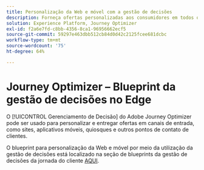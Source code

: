 ```yaml
---
title: Personalização da Web e móvel com a gestão de decisões
description: Forneça ofertas personalizadas aos consumidores em todos os canais, incluindo quiosques e experiências assistidas por agentes.
solution: Experience Platform, Journey Optimizer
exl-id: f2a6e7fd-c8bb-4356-8ca1-96956662ecf5
source-git-commit: 59297e463dbb512cb84d0d42c2125fcee681dcbc
workflow-type: tm+mt
source-wordcount: '75'
ht-degree: 64%

---
```


# Journey Optimizer – Blueprint da gestão de decisões no Edge

O [!UICONTROL Gerenciamento de Decisão] do Adobe Journey Optimizer pode ser usado para personalizar e entregar ofertas em canais de entrada, como sites, aplicativos móveis, quiosques e outros pontos de contato de clientes.

O blueprint para personalização da Web e móvel por meio da utilização da gestão de decisões está localizado na seção de blueprints da gestão de decisões da jornada do cliente [AQUI](../../customer-journeys/decision_management/decision-management-edge.md).

